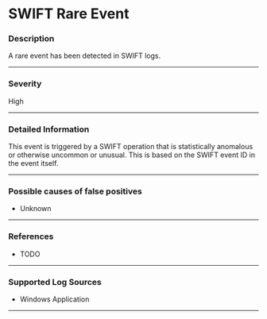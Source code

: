 # SWIFT Rare Event
### Description

A rare event has been detected in SWIFT logs.

-------------------
### Severity

High

-------------------
### Detailed Information

This event is triggered by a SWIFT operation that is statistically anomalous or otherwise uncommon or unusual.
This is based on the SWIFT event ID in the event itself.

-------------------
### Possible causes of false positives

- Unknown

-------------------
### References

- TODO

-------------------
### Supported Log Sources

- Windows Application

-------------------
